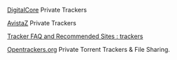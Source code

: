 
[DigitalCore](https://digitalcore.club/login)
Private Trackers

[AvistaZ](https://avistaz.to/)
Private Trackers

[Tracker FAQ and Recommended Sites : trackers](https://old.reddit.com/r/trackers/comments/tw4ji0/tracker_faq_and_recommended_sites/)

[Opentrackers.org](https://opentrackers.org/)
Private Torrent Trackers & File Sharing.
